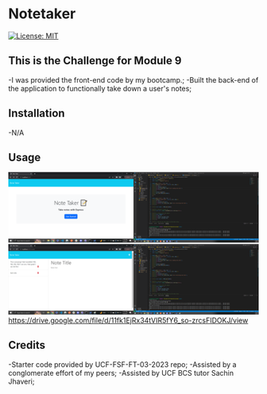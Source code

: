 # Notetaker
[![License: MIT](https://img.shields.io/badge/License-MIT-yellow.svg)](https://opensource.org/licenses/MIT)

## This is the Challenge for Module 9
-I was provided the front-end code by my bootcamp.;
-Built the back-end of the application to functionally take down a user's notes;

## Installation
-N/A

## Usage
![Screenshot](./Assets/myscreenshot1.png)
![Screenshot](./Assets/myscreenshot2.png)
https://drive.google.com/file/d/11fk1EjRx34tVIR5fY6_so-zrcsFIDOKJ/view

## Credits
-Starter code provided by UCF-FSF-FT-03-2023 repo;
-Assisted by a conglomerate effort of my peers;
-Assisted by UCF BCS tutor Sachin Jhaveri;
